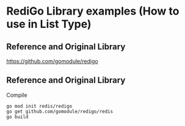# RediGo Library examples (How to use in List Type)


## Reference and Original Library 
https://github.com/gomodule/redigo

## Reference and Original Library 
Compile 
```
go mod init redis/redigo
go get github.com/gomodule/redigo/redis
go build
```





 
